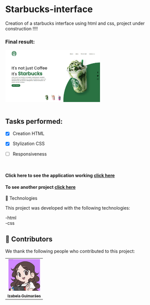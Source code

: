 # Starbucks-interface
Creation of a starbucks interface using html and css, project under construction !!!!


<h3>Final result:</h3>
<img src="./assets/finished.png" alt="Application result" width="300em">

<br>
<br>

## Tasks performed:

- [x] Creation HTML

- [x] Stylization CSS

- [ ] Responsiveness

<br>

<h4>Click here to see the application working <a href="https://izabela-guimaraes.github.io/Starbucks-interface/" target="blank">click here</a></h4>

<h4>To see another project <a href="https://github.com/izabela-guimaraes/PlayStation-Store" target="blank">click here</a></h4>

🚀 Technologies

This project was developed with the following technologies:
<br>

-html
<br>
-css
<br>



## 🤝  Contributors

We thank the following people who contributed to this project:

<table>
  <tr>
    <td align="center">
      <a href="#">
        <img width="100em" src="./assets/me.png"/><br>
        <sub>
          <b>Izabela Guimarães</b>
        </sub>
      </a>
    </td>
</table>


 

